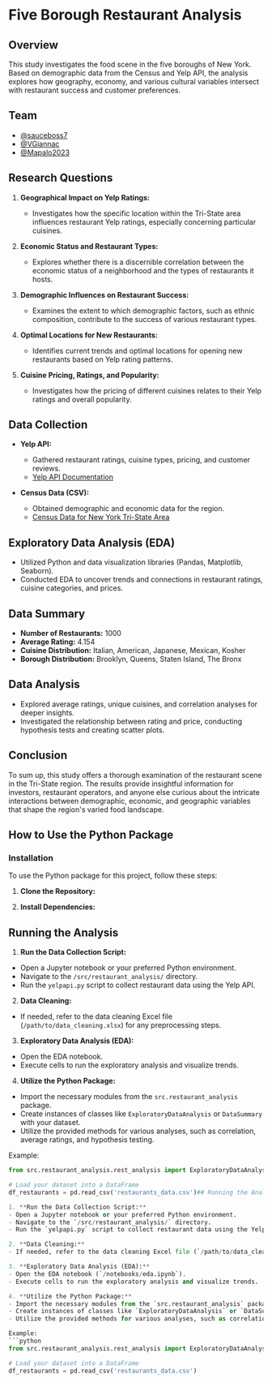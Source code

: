 # Five Borough Restaurant Analysis

## Overview

This study investigates the food scene in the five boroughs of New York. Based on demographic data from the Census and Yelp API, the analysis explores how geography, economy, and various cultural variables intersect with restaurant success and customer preferences.

## Team 
- [@sauceboss7](https://github.com/sauceboss7) 
- [@VGiannac](https://github.com/VGiannac)
- [@Mapalo2023](https://github.com/Mapalo2023)

## Research Questions

1. **Geographical Impact on Yelp Ratings:**
   - Investigates how the specific location within the Tri-State area influences restaurant Yelp ratings, especially concerning particular cuisines.

2. **Economic Status and Restaurant Types:**
   - Explores whether there is a discernible correlation between the economic status of a neighborhood and the types of restaurants it hosts.

3. **Demographic Influences on Restaurant Success:**
   - Examines the extent to which demographic factors, such as ethnic composition, contribute to the success of various restaurant types.

4. **Optimal Locations for New Restaurants:**
   - Identifies current trends and optimal locations for opening new restaurants based on Yelp rating patterns.

5. **Cuisine Pricing, Ratings, and Popularity:**
   - Investigates how the pricing of different cuisines relates to their Yelp ratings and overall popularity.

## Data Collection

- **Yelp API:**
  - Gathered restaurant ratings, cuisine types, pricing, and customer reviews.
  - [Yelp API Documentation](https://docs.developer.yelp.com/docs/fusion-intro)

- **Census Data (CSV):**
  - Obtained demographic and economic data for the region.
  - [Census Data for New York Tri-State Area](https://www.census.gov/quickfacts/fact/table/bergencountynewjersey,richmondcountynewyork,bronxcountynewyork,queenscountynewyork,kingscountynewyork,newyorkcountynewyork/PST045222)

## Exploratory Data Analysis (EDA)

- Utilized Python and data visualization libraries (Pandas, Matplotlib, Seaborn).
- Conducted EDA to uncover trends and connections in restaurant ratings, cuisine categories, and prices.

## Data Summary

- **Number of Restaurants:** 1000
- **Average Rating:** 4.154
- **Cuisine Distribution:** Italian, American, Japanese, Mexican, Kosher
- **Borough Distribution:** Brooklyn, Queens, Staten Island, The Bronx

## Data Analysis

- Explored average ratings, unique cuisines, and correlation analyses for deeper insights.
- Investigated the relationship between rating and price, conducting hypothesis tests and creating scatter plots.

## Conclusion

To sum up, this study offers a thorough examination of the restaurant scene in the Tri-State region. The results provide insightful information for investors, restaurant operators, and anyone else curious about the intricate interactions between demographic, economic, and geographic variables that shape the region's varied food landscape.

## How to Use the Python Package

### Installation

To use the Python package for this project, follow these steps:

1. **Clone the Repository:**

2. **Install Dependencies:**

## Running the Analysis

1. **Run the Data Collection Script:**
- Open a Jupyter notebook or your preferred Python environment.
- Navigate to the `/src/restaurant_analysis/` directory.
- Run the `yelpapi.py` script to collect restaurant data using the Yelp API.

2. **Data Cleaning:**
- If needed, refer to the data cleaning Excel file (`/path/to/data_cleaning.xlsx`) for any preprocessing steps.

3. **Exploratory Data Analysis (EDA):**
- Open the EDA notebook.
- Execute cells to run the exploratory analysis and visualize trends.

4. **Utilize the Python Package:**
- Import the necessary modules from the `src.restaurant_analysis` package.
- Create instances of classes like `ExploratoryDataAnalysis` or `DataSummary` with your dataset.
- Utilize the provided methods for various analyses, such as correlation, average ratings, and hypothesis testing.

Example:
```python
from src.restaurant_analysis.rest_analysis import ExploratoryDataAnalysis

# Load your dataset into a DataFrame
df_restaurants = pd.read_csv('restaurants_data.csv')## Running the Analysis

1. **Run the Data Collection Script:**
- Open a Jupyter notebook or your preferred Python environment.
- Navigate to the `/src/restaurant_analysis/` directory.
- Run the `yelpapi.py` script to collect restaurant data using the Yelp API.

2. **Data Cleaning:**
- If needed, refer to the data cleaning Excel file (`/path/to/data_cleaning.xlsx`) for any preprocessing steps.

3. **Exploratory Data Analysis (EDA):**
- Open the EDA notebook (`/notebooks/eda.ipynb`).
- Execute cells to run the exploratory analysis and visualize trends.

4. **Utilize the Python Package:**
- Import the necessary modules from the `src.restaurant_analysis` package.
- Create instances of classes like `ExploratoryDataAnalysis` or `DataSummary` with your dataset.
- Utilize the provided methods for various analyses, such as correlation, average ratings, and hypothesis testing.

Example:
```python
from src.restaurant_analysis.rest_analysis import ExploratoryDataAnalysis

# Load your dataset into a DataFrame
df_restaurants = pd.read_csv('restaurants_data.csv') 
